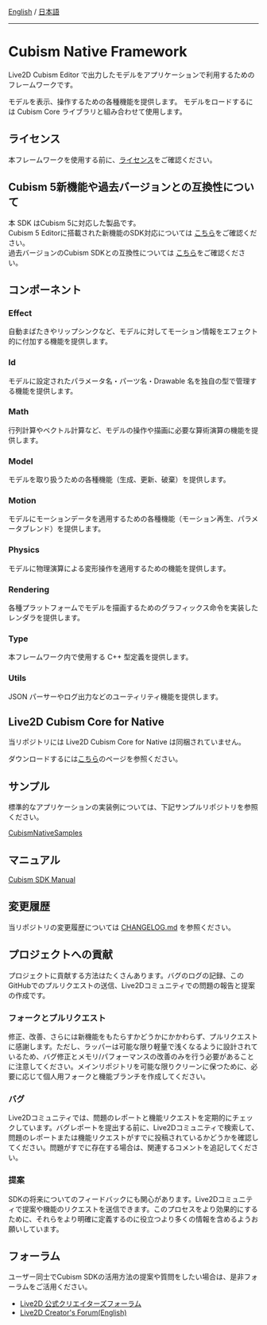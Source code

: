 [English](README.md) / [日本語](README.ja.md)

---

# Cubism Native Framework

Live2D Cubism Editor で出力したモデルをアプリケーションで利用するためのフレームワークです。

モデルを表示、操作するための各種機能を提供します。
モデルをロードするには Cubism Core ライブラリと組み合わせて使用します。


## ライセンス

本フレームワークを使用する前に、[ライセンス](LICENSE.md)をご確認ください。


## Cubism 5新機能や過去バージョンとの互換性について

本 SDK はCubism 5に対応した製品です。  
Cubism 5 Editorに搭載された新機能のSDK対応については [こちら](https://docs.live2d.com/cubism-sdk-manual/cubism-5-new-functions/)をご確認ください。  
過去バージョンのCubism SDKとの互換性については [こちら](https://docs.live2d.com/cubism-sdk-manual/compatibility-with-cubism-5/)をご確認ください。


## コンポーネント

### Effect

自動まばたきやリップシンクなど、モデルに対してモーション情報をエフェクト的に付加する機能を提供します。

### Id

モデルに設定されたパラメータ名・パーツ名・Drawable 名を独自の型で管理する機能を提供します。

### Math

行列計算やベクトル計算など、モデルの操作や描画に必要な算術演算の機能を提供します。

### Model

モデルを取り扱うための各種機能（生成、更新、破棄）を提供します。

### Motion

モデルにモーションデータを適用するための各種機能（モーション再生、パラメータブレンド）を提供します。

### Physics

モデルに物理演算による変形操作を適用するための機能を提供します。

### Rendering

各種プラットフォームでモデルを描画するためのグラフィックス命令を実装したレンダラを提供します。

### Type

本フレームワーク内で使用する C++ 型定義を提供します。

### Utils

JSON パーサーやログ出力などのユーティリティ機能を提供します。


## Live2D Cubism Core for Native

当リポジトリには Live2D Cubism Core for Native は同梱されていません。

ダウンロードするには[こちら](https://www.live2d.com/download/cubism-sdk/download-native/)のページを参照ください。


## サンプル

標準的なアプリケーションの実装例については、下記サンプルリポジトリを参照ください。

[CubismNativeSamples](https://github.com/Live2D/CubismNativeSamples)


## マニュアル

[Cubism SDK Manual](https://docs.live2d.com/cubism-sdk-manual/top/)


## 変更履歴

当リポジトリの変更履歴については [CHANGELOG.md](CHANGELOG.md) を参照ください。


## プロジェクトへの貢献

プロジェクトに貢献する方法はたくさんあります。バグのログの記録、このGitHubでのプルリクエストの送信、Live2Dコミュニティでの問題の報告と提案の作成です。

### フォークとプルリクエスト

修正、改善、さらには新機能をもたらすかどうかにかかわらず、プルリクエストに感謝します。ただし、ラッパーは可能な限り軽量で浅くなるように設計されているため、バグ修正とメモリ/パフォーマンスの改善のみを行う必要があることに注意してください。メインリポジトリを可能な限りクリーンに保つために、必要に応じて個人用フォークと機能ブランチを作成してください。

### バグ

Live2Dコミュニティでは、問題のレポートと機能リクエストを定期的にチェックしています。バグレポートを提出する前に、Live2Dコミュニティで検索して、問題のレポートまたは機能リクエストがすでに投稿されているかどうかを確認してください。問題がすでに存在する場合は、関連するコメントを追記してください。

### 提案

SDKの将来についてのフィードバックにも関心があります。Live2Dコミュニティで提案や機能のリクエストを送信できます。このプロセスをより効果的にするために、それらをより明確に定義するのに役立つより多くの情報を含めるようお願いしています。


## フォーラム

ユーザー同士でCubism SDKの活用方法の提案や質問をしたい場合は、是非フォーラムをご活用ください。

- [Live2D 公式クリエイターズフォーラム](https://creatorsforum.live2d.com/)
- [Live2D Creator's Forum(English)](https://community.live2d.com/)
